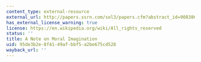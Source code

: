 ```yaml
---
content_type: external-resource
external_url: http://papers.ssrn.com/sol3/papers.cfm?abstract_id=908386
has_external_license_warning: true
license: https://en.wikipedia.org/wiki/All_rights_reserved
status: ''
title: A Note on Moral Imagination
uid: 95de3b2e-8f41-49af-bbf5-a2be675cd528
wayback_url: ''
---
```

